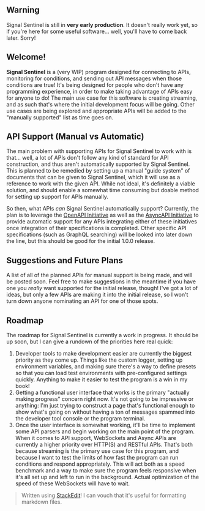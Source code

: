 ## Warning
Signal Sentinel is still in **very early production**. It doesn't really work yet, so if you're here for some useful software... well, you'll have to come back later. Sorry!
## Welcome!
**Signal Sentinel** is a (very WIP) program designed for connecting to APIs, monitoring for conditions, and sending out API messages when those conditions are true! It's being designed for people who don't have any programming experience, in order to make taking advantage of APIs easy for anyone to do! The main use case for this software is creating streaming, and as such that's where the initial development focus will be going. Other use cases are being explored and appropriate APIs will be added to the "manually supported" list as time goes on.
## API Support (Manual vs Automatic)
The main problem with supporting APIs for Signal Sentinel to work with is that... well, a lot of APIs don't follow any kind of standard for API construction, and thus aren't automatically supported by Signal Sentinel. This is planned to be remedied by setting up a manual "guide system" of documents that can be given to Signal Sentinel, which it will use as a reference to work with the given API. While not ideal, it's definitely a viable solution, and should enable a somewhat time consuming but doable method for setting up support for APIs manually.

So then, what APIs *can* Signal Sentinel automatically support? Currently, the plan is to leverage the [OpenAPI Initiative](https://www.openapis.org/) as well as the [AsyncAPI Initiative](https://www.asyncapi.com/) to provide automatic support for any APIs integrating either of these initiatives once integration of their specifications is completed. Other specific API specifications (such as GraphQL searching) will be looked into later down the line, but this should be good for the initial 1.0.0 release.
## Suggestions and Future Plans
A list of all of the planned APIs for manual support is being made, and will be posted soon. Feel free to make suggestions in the meantime if you have one you *really* want supported for the initial release, though! I've got a lot of ideas, but only a few APIs are making it into the initial release, so I won't turn down anyone nominating an API for one of those spots.
## Roadmap
The roadmap for Signal Sentinel is currently a work in progress. It should be up soon, but I can give a rundown of the priorities here real quick:
 1. Developer tools to make development easier are currently the biggest priority as they come up. Things like the custom logger, setting up environment variables, and making sure there's a way to define presets so that you can load test environments with pre-configured settings quickly. Anything to make it easier to test the program is a win in my book!
 2. Getting a functional user interface that works is the primary "actually making progress" concern right now. It's not going to be impressive or anything: I'm just trying to construct a page that's functional enough to show what's going on without having a ton of messages spammed into the developer tool console or the program terminal.
 3. Once the user interface is somewhat working, it'll be time to implement some API parsers and begin working on the main point of the program. When it comes to API support, WebSockets and Async APIs are currently a higher priority over HTTP(S) and RESTful APIs. That's both because streaming is the primary use case for this program, and because I want to test the limits of how fast the program can run conditions and respond appropriately. This will act both as a speed benchmark and a way to make sure the program feels responsive when it's all set up and left to run in the background. Actual optimization of the speed of these WebSockets will have to wait. 

> Written using [StackEdit](https://stackedit.io/)! I can vouch that it's useful for formatting markdown files.